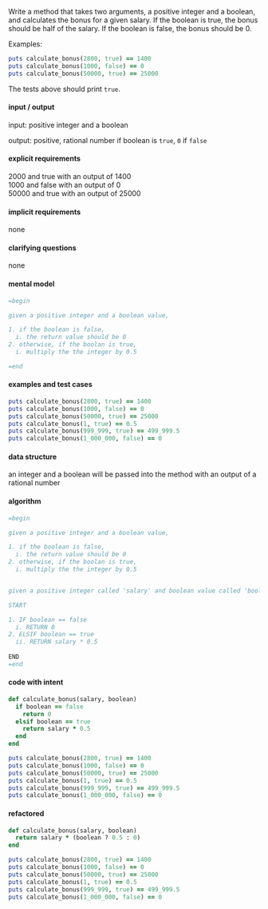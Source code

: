 Write a method that takes two arguments, a positive integer and a boolean, and calculates the bonus for a given salary. If the boolean is true, the bonus should be half of the salary. If the boolean is false, the bonus should be 0.

Examples:

``` ruby
puts calculate_bonus(2800, true) == 1400
puts calculate_bonus(1000, false) == 0
puts calculate_bonus(50000, true) == 25000
```

The tests above should print `true`.

#### input / output

input: positive integer and a boolean

output: positive, rational number if boolean is `true`, `0` if `false`

#### explicit requirements

2000 and true with an output of 1400\
1000 and false with an output of 0\
50000 and true with an output of 25000

#### implicit requirements

none

#### clarifying questions

none

#### mental model

``` ruby
=begin

given a positive integer and a boolean value,

1. if the boolean is false, 
  i. the return value should be 0
2. otherwise, if the boolan is true, 
  i. multiply the the integer by 0.5

=end
```

#### examples and test cases

``` ruby
puts calculate_bonus(2800, true) == 1400
puts calculate_bonus(1000, false) == 0
puts calculate_bonus(50000, true) == 25000
puts calculate_bonus(1, true) == 0.5
puts calculate_bonus(999_999, true) == 499_999.5
puts calculate_bonus(1_000_000, false) == 0
```

#### data structure

an integer and a boolean will be passed into the method with an output of a rational number

#### algorithm

``` ruby
=begin

given a positive integer and a boolean value,

1. if the boolean is false, 
  i. the return value should be 0
2. otherwise, if the boolan is true, 
  i. multiply the the integer by 0.5


given a positive integer called 'salary' and boolean value called 'boolean'

START

1. IF boolean == false
  i. RETURN 0
2. ELSIF boolean == true
  ii. RETURN salary * 0.5
  
END
=end
```

#### code with intent

``` ruby
def calculate_bonus(salary, boolean)
  if boolean == false
    return 0
  elsif boolean == true
    return salary * 0.5
  end
end

puts calculate_bonus(2800, true) == 1400
puts calculate_bonus(1000, false) == 0
puts calculate_bonus(50000, true) == 25000
puts calculate_bonus(1, true) == 0.5
puts calculate_bonus(999_999, true) == 499_999.5
puts calculate_bonus(1_000_000, false) == 0
```

#### refactored

``` ruby
def calculate_bonus(salary, boolean)
  return salary * (boolean ? 0.5 : 0)
end

puts calculate_bonus(2800, true) == 1400
puts calculate_bonus(1000, false) == 0
puts calculate_bonus(50000, true) == 25000
puts calculate_bonus(1, true) == 0.5
puts calculate_bonus(999_999, true) == 499_999.5
puts calculate_bonus(1_000_000, false) == 0
```